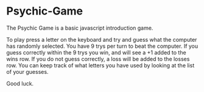 # Psychic-Game

The Psychic Game is a basic javascript introduction game.

To play press a letter on the keyboard and try and guess what the computer has randomly selected. You have 9 trys per turn to beat the computer. If you guess correctly within the 9 trys you win, and will see a +1 added to the wins row. If you do not guess correctly, a loss will be added to the losses row. You can keep track of what letters you have used by looking at the list of your guesses.

Good luck.

